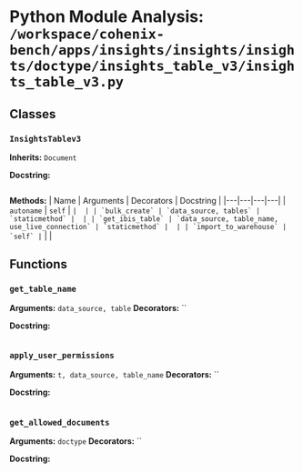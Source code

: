 # Python Module Analysis: `/workspace/cohenix-bench/apps/insights/insights/insights/doctype/insights_table_v3/insights_table_v3.py`

## Classes

### `InsightsTablev3`
**Inherits:** `Document`


**Docstring:**
```

```

**Methods:**
| Name | Arguments | Decorators | Docstring |
|---|---|---|---|
| `autoname` | `self` | `` |  |
| `bulk_create` | `data_source, tables` | `staticmethod` |  |
| `get_ibis_table` | `data_source, table_name, use_live_connection` | `staticmethod` |  |
| `import_to_warehouse` | `self` | `` |  |





## Functions

### `get_table_name`
**Arguments:** `data_source, table`
**Decorators:** ``

**Docstring:**
```

```
### `apply_user_permissions`
**Arguments:** `t, data_source, table_name`
**Decorators:** ``

**Docstring:**
```

```
### `get_allowed_documents`
**Arguments:** `doctype`
**Decorators:** ``

**Docstring:**
```

```

